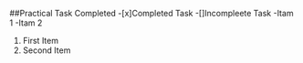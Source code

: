 ##Practical Task Completed
-[x]Completed Task
-[]Incompleete Task
-Itam 1
-Itam 2
1. First Item
2. Second Item
